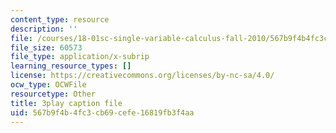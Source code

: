 ```yaml
---
content_type: resource
description: ''
file: /courses/18-01sc-single-variable-calculus-fall-2010/567b9f4b4fc3cb69cefe16819fb3f4aa_BGE3wb7H2PA.srt
file_size: 60573
file_type: application/x-subrip
learning_resource_types: []
license: https://creativecommons.org/licenses/by-nc-sa/4.0/
ocw_type: OCWFile
resourcetype: Other
title: 3play caption file
uid: 567b9f4b-4fc3-cb69-cefe-16819fb3f4aa
---
```

